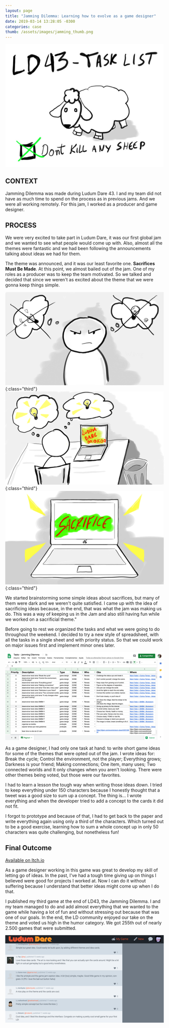 ```yaml
---
layout: page
title: "Jamming Dilemma: Learning how to evolve as a game designer"
date: 2019-03-14 13:28:05 -0300
categories: case
thumb: /assets/images/jamming_thumb.png
---
```


![](/assets/images/post_jamming_1.jpg)

## CONTEXT

Jamming Dilemma was made during Ludum Dare 43. I and my team did not have as much time to spend on the process as in previous jams. And we were all working remotely. For this jam, I worked as a producer and game designer.

## PROCESS

We were very excited to take part in Ludum Dare, it was our first global jam and we wanted to see what people would come up with. Also, almost all the themes were fantastic and we had been following the announcements talking about ideas we had for them.

The theme was announced, and it was our least favorite one. **Sacrifices Must Be Made**. At this point, we almost bailed out of the jam. One of my roles as a producer was to keep the team motivated. So we talked and decided that since we weren't as excited about the theme that we were gonna keep things simple.

![](/assets/images/post_jamming_2.png){:class="third"}
![](/assets/images/post_jamming_3.png){:class="third"}
![](/assets/images/post_jamming_4.png){:class="third"}

We started brainstorming some simple ideas about sacrifices, but many of them were dark and we weren't quite satisfied. I came up with the idea of sacrificing ideas because, in the end, that was what the jam was making us do. This was a way of keeping us in the Jam and also still having fun while we worked on a sacrificial theme."

Before going to rest we organized the tasks and what we were going to do throughout the weekend. I decided to try a new style of spreadsheet, with all the tasks in a single sheet and with priority status. So that we could work on major issues first and implement minor ones later.

![](/assets/images/post_jamming_5.png)

As a game designer, I had only one task at hand: to write short game ideas for some of the themes that were opted out of the jam. I wrote ideas for: Break the cycle; Control the environment, not the player; Everything grows; Darkness is your friend; Making connections; One item, many uses; Two connected worlds and It only changes when you aren't looking. There were other themes being voted, but those were our favorites.

I had to learn a lesson the tough way when writing those ideas down. I tried to keep everything under 150 characters because I honestly thought that a tweet was a good size to sum up a concept. The thing is... I wrote everything and when the developer tried to add a concept to the cards it did not fit.

I forgot to prototype and because of that, I had to get back to the paper and write everything again using only a third of the characters. Which turned out to be a good exercise, learning how to sum a whole concept up in only 50 characters was quite challenging, but nonetheless fun!

## Final Outcome

[Available on Itch.io](https://rapyo.itch.io/jamming-dilemma)

As a game designer working in this game was great to develop my skill of letting go of ideas. In the past, I've had a tough time giving up on things I believed were good for projects I worked at. Now I can do it without suffering because I understand that better ideas might come up when I do that.

I published my third game at the end of LD43, the Jamming Dilemma. I and my team managed to do and add almost everything that we wanted to the game while having a lot of fun and without stressing out because that was one of our goals. In the end, the LD community enjoyed our take on the theme and voted us high in the humor category. We got 255th out of nearly 2.500 games that were submitted.

![](/assets/images/post_jamming_6.png)
